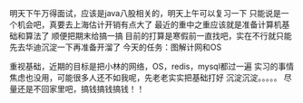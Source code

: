 明天下午万得面试，应该是java八股相关的，明天上午可以复习一下
只能说是一个机会吧，真要去上海估计开销有点大了
最近的重中之重应该就是准备计算机基础和算法了
顺便把期末给搞一搞
目前的打算是寒假前一直找吧，实在不行就只能先去华迪沉淀一下再准备开溜了
今天的任务：图解计网和OS

重视基础，近期的目标是把小林的网络，OS，redis，mysql都过一遍
实习的事情焦虑也没用，可能很多人还不如我呢，先老老实实把基础打好
沉淀沉淀。。。。。
尽量还是不回家里吧，搞钱搞钱搞钱！！

